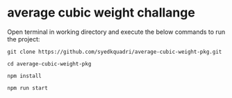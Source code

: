 # average cubic weight challange
Open terminal in working directory and execute the below commands to run the project:

    git clone https://github.com/syedkquadri/average-cubic-weight-pkg.git

    cd average-cubic-weight-pkg

    npm install

    npm run start
